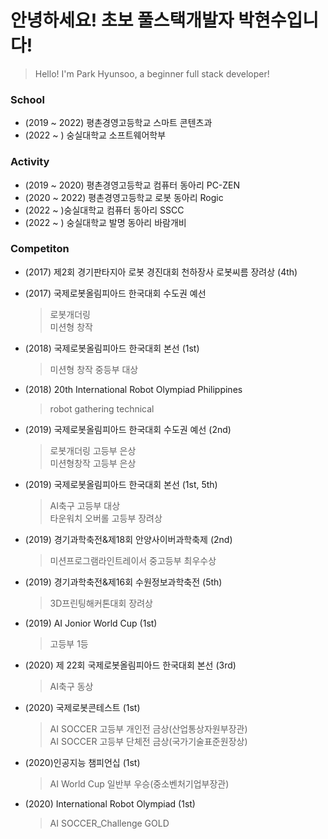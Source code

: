 # 안녕하세요! 초보 풀스택개발자 박현수입니다!  
> Hello! I'm Park Hyunsoo, a beginner full stack developer!

### School 
* (2019 ~ 2022) 평촌경영고등학교 스마트 콘텐츠과
* (2022 ~ ) 숭실대학교 소프트웨어학부 

### Activity 
* (2019 ~ 2020) 평촌경영고등학교 컴퓨터 동아리 PC-ZEN 
* (2020 ~ 2022) 평촌경영고등학교 로봇 동아리 Rogic
* (2022 ~ )숭실대학교 컴퓨터 동아리 SSCC
* (2022 ~ ) 숭실대학교 발명 동아리 바람개비


### Competiton
* (2017) 제2회 경기판타지아 로봇 경진대회 천하장사 로봇씨름 장려상 (4th)
* (2017) 국제로봇올림피아드 한국대회 수도권 예선
    > 로봇개더링  
    > 미션형 창작
* (2018) 국제로봇올림피아드 한국대회 본선 (1st)
    > 미션형 창작 중등부 대상 
    
* (2018) 20th International Robot Olympiad Philippines  
    > robot gathering technical

* (2019) 국제로봇올림피아드 한국대회 수도권 예선 (2nd)
    > 로봇개더링 고등부 은상  
    > 미션형창작 고등부 은상

* (2019) 국제로봇올림피아드 한국대회 본선 (1st, 5th)
    > AI축구 고등부 대상    
    > 타운워치 오버롤 고등부 장려상

* (2019) 경기과학축전&제18회 안양사이버과학축제 (2nd)
    > 미션프로그램라인트레이서 중고등부 최우수상 

* (2019) 경기과학축전&제16회 수원정보과학축전 (5th) 
    > 3D프린팅해커톤대회 장려상 

* (2019) AI Jonior World Cup (1st) 
    > 고등부 1등

* (2020) 제 22회 국제로봇올림피아드 한국대회 본선 (3rd)
    > AI축구 동상 

* (2020) 국제로봇콘테스트 (1st)
    > AI SOCCER 고등부 개인전 금상(산업통상자원부장관)    
    > AI SOCCER 고등부 단체전 금상(국가기술표준원장상) 

* (2020)인공지능 챔피언십 (1st)
    > AI World Cup 일반부 우승(중소벤처기업부장관)

* (2020) International Robot Olympiad (1st)
    > AI SOCCER_Challenge GOLD 




<!--
**hyunsoopark4/hyunsoopark4** is a ✨ _special_ ✨ repository because its `README.md` (this file) appears on your GitHub profile.

Here are some ideas to get you started:

- 🔭 I’m currently working on ...
- 🌱 I’m currently learning ...
- 👯 I’m looking to collaborate on ...
- 🤔 I’m looking for help with ...
- 💬 Ask me about ...
- 📫 How to reach me: ...
- 😄 Pronouns: ...
- ⚡ Fun fact: ...
-->
